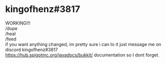 # kingofhenz#3817
WORKING!!!\
 /dupe\
 /heal\
 /feed\
 if you want anything changed, im pretty sure i can to it just message me on discord kingofhenz#3817\
	https://hub.spigotmc.org/javadocs/bukkit/ documentation so I dont forget.
